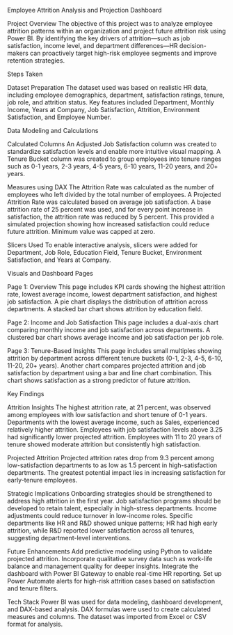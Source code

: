 Employee Attrition Analysis and Projection Dashboard

Project Overview
The objective of this project was to analyze employee attrition patterns within an organization and project future attrition risk using Power BI. By identifying the key drivers of attrition—such as job satisfaction, income level, and department differences—HR decision-makers can proactively target high-risk employee segments and improve retention strategies.

Steps Taken

Dataset Preparation
The dataset used was based on realistic HR data, including employee demographics, department, satisfaction ratings, tenure, job role, and attrition status. Key features included Department, Monthly Income, Years at Company, Job Satisfaction, Attrition, Environment Satisfaction, and Employee Number.

Data Modeling and Calculations

Calculated Columns
An Adjusted Job Satisfaction column was created to standardize satisfaction levels and enable more intuitive visual mapping.
A Tenure Bucket column was created to group employees into tenure ranges such as 0-1 years, 2-3 years, 4-5 years, 6-10 years, 11-20 years, and 20+ years.

Measures using DAX
The Attrition Rate was calculated as the number of employees who left divided by the total number of employees.
A Projected Attrition Rate was calculated based on average job satisfaction. A base attrition rate of 25 percent was used, and for every point increase in satisfaction, the attrition rate was reduced by 5 percent. This provided a simulated projection showing how increased satisfaction could reduce future attrition. Minimum value was capped at zero.

Slicers Used
To enable interactive analysis, slicers were added for Department, Job Role, Education Field, Tenure Bucket, Environment Satisfaction, and Years at Company.

Visuals and Dashboard Pages

Page 1: Overview
This page includes KPI cards showing the highest attrition rate, lowest average income, lowest department satisfaction, and highest job satisfaction. A pie chart displays the distribution of attrition across departments. A stacked bar chart shows attrition by education field.

Page 2: Income and Job Satisfaction
This page includes a dual-axis chart comparing monthly income and job satisfaction across departments. A clustered bar chart shows average income and job satisfaction per job role.

Page 3: Tenure-Based Insights
This page includes small multiples showing attrition by department across different tenure buckets (0-1, 2-3, 4-5, 6-10, 11-20, 20+ years). Another chart compares projected attrition and job satisfaction by department using a bar and line chart combination. This chart shows satisfaction as a strong predictor of future attrition.

Key Findings

Attrition Insights
The highest attrition rate, at 21 percent, was observed among employees with low satisfaction and short tenure of 0-1 years.
Departments with the lowest average income, such as Sales, experienced relatively higher attrition.
Employees with job satisfaction levels above 3.25 had significantly lower projected attrition.
Employees with 11 to 20 years of tenure showed moderate attrition but consistently high satisfaction.

Projected Attrition
Projected attrition rates drop from 9.3 percent among low-satisfaction departments to as low as 1.5 percent in high-satisfaction departments. The greatest potential impact lies in increasing satisfaction for early-tenure employees.

Strategic Implications
Onboarding strategies should be strengthened to address high attrition in the first year.
Job satisfaction programs should be developed to retain talent, especially in high-stress departments.
Income adjustments could reduce turnover in low-income roles.
Specific departments like HR and R&D showed unique patterns; HR had high early attrition, while R&D reported lower satisfaction across all tenures, suggesting department-level interventions.

Future Enhancements
Add predictive modeling using Python to validate projected attrition.
Incorporate qualitative survey data such as work-life balance and management quality for deeper insights.
Integrate the dashboard with Power BI Gateway to enable real-time HR reporting.
Set up Power Automate alerts for high-risk attrition cases based on satisfaction and tenure filters.

Tech Stack
Power BI was used for data modeling, dashboard development, and DAX-based analysis.
DAX formulas were used to create calculated measures and columns.
The dataset was imported from Excel or CSV format for analysis.

